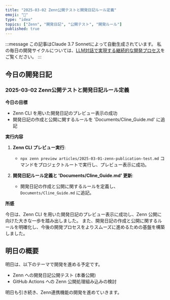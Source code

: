 ```yaml
---
title: "2025-03-02 Zenn公開テストと開発日記ルール定義"
emoji: "📝"
type: "idea"
topics: ["Zenn", "開発日記", "公開テスト", "開発ルール"]
published: true
---
```


:::message
この記事はClaude 3.7 Sonnetによって自動生成されています。
私の毎日の開発サイクルについては、[LLM対話で実現する継続的な開発プロセス](https://zenn.dev/centervil/articles/2025-03-12-development-cycle-introduction)をご覧ください。
:::

## 今日の開発日記

### 2025-03-02 Zenn公開テストと開発日記ルール定義

**今日の目標**

*   Zenn CLI を用いた開発日記のプレビュー表示の成功
*   開発日記の作成と公開に関するルールを 'Documents/Cline_Guide.md' に追記

**実行内容**

1.  **Zenn CLI プレビュー実行**:
    *   `npx zenn preview articles/2025-03-01-zenn-publication-test.md` コマンドをプロジェクトルートで実行し、プレビュー表示に成功。

2.  **開発日記ルール定義と 'Documents/Cline_Guide.md' 更新**:
    *   開発日記の作成と公開に関するルールを定義し、`Documents/Cline_Guide.md` に追記。

**所感**

今日は、Zenn CLI を用いた開発日記のプレビュー表示に成功し、Zenn 公開に向けた大きな一歩を踏み出しました。
また、開発日記の作成と公開に関するルールを明確化し、今後の開発プロセスをよりスムーズに進めるための基盤を構築しました。

## 明日の概要

明日は、以下のテーマで開発を進める予定です。

*   Zenn への開発日記公開テスト (本番公開)
*   GitHub Actions への Zenn 公開処理組み込みの検討

明日も引き続き、Zenn連携機能の開発を進めていきます。
